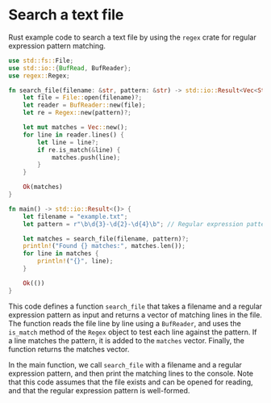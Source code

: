 # Search a text file

Rust example code to search a text file by using the `regex` crate for regular expression pattern matching.

```rust
use std::fs::File;
use std::io::{BufRead, BufReader};
use regex::Regex;

fn search_file(filename: &str, pattern: &str) -> std::io::Result<Vec<String>> {
    let file = File::open(filename)?;
    let reader = BufReader::new(file);
    let re = Regex::new(pattern)?;

    let mut matches = Vec::new();
    for line in reader.lines() {
        let line = line?;
        if re.is_match(&line) {
            matches.push(line);
        }
    }

    Ok(matches)
}

fn main() -> std::io::Result<()> {
    let filename = "example.txt";
    let pattern = r"\b\d{3}-\d{2}-\d{4}\b"; // Regular expression pattern to search for

    let matches = search_file(filename, pattern)?;
    println!("Found {} matches:", matches.len());
    for line in matches {
        println!("{}", line);
    }

    Ok(())
}
```

This code defines a function `search_file` that takes a filename and a regular expression pattern as input and returns a vector of matching lines in the file. The function reads the file line by line using a `BufReader`, and uses the `is_match` method of the `Regex` object to test each line against the pattern. If a line matches the pattern, it is added to the `matches` vector. Finally, the function returns the matches vector.

In the main function, we call `search_file` with a filename and a regular expression pattern, and then print the matching lines to the console. Note that this code assumes that the file exists and can be opened for reading, and that the regular expression pattern is well-formed.
